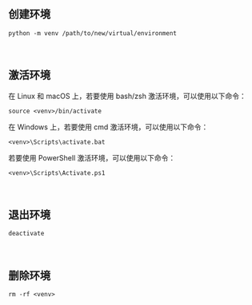 
## 创建环境

    python -m venv /path/to/new/virtual/environment

<br>

## 激活环境

在 Linux 和 macOS 上，若要使用 bash/zsh 激活环境，可以使用以下命令：

    source <venv>/bin/activate


在 Windows 上，若要使用 cmd 激活环境，可以使用以下命令：

    <venv>\Scripts\activate.bat

若要使用 PowerShell 激活环境，可以使用以下命令：
    
    <venv>\Scripts\Activate.ps1

<br>

## 退出环境

    deactivate

<br>

## 删除环境

    rm -rf <venv>
